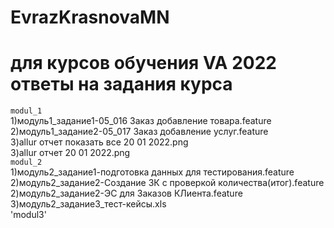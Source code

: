 # EvrazKrasnovaMN
для курсов обучения VA 2022
ответы на задания курса   
========================
`modul_1`    
1)модуль1_задание1-05_016 Заказ добавление товара.feature    
2)модуль1_задание2-05_017 Заказ добавление услуг.feature    
3)allur отчет показать все 20 01 2022.png    
3)allur отчет 20 01 2022.png    
`modul_2`    
1)модуль2_задание1-подготовка данных для тестирования.feature    
2)модуль2_задание2-Создание ЗК  с проверкой количества(итог).feature    
2)модуль2_задание2-ЭС для Заказов КЛиента.feature    
3)модуль2_задание3_тест-кейсы.xls    
'modul3'    
